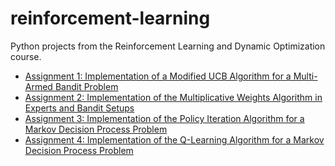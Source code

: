 # reinforcement-learning
Python projects from the Reinforcement Learning and Dynamic Optimization course.

- [Assignment 1: Implementation of a Modified UCB Algorithm for a Multi-Armed Bandit Problem](./modified-ucb-mab)
- [Assignment 2: Implementation of the Multiplicative Weights Algorithm in Experts and Bandit Setups](./multiplicative-weights-experts-mab)
- [Assignment 3: Implementation of the Policy Iteration Algorithm for a Markov Decision Process Problem](./policy-iteration-mdp)
- [Assignment 4: Implementation of the Q-Learning Algorithm for a Markov Decision Process Problem](./q-learning-mdp)
